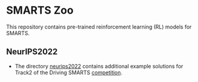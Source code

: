 # SMARTS Zoo
This repository contains pre-trained reinforcement learning (RL) models for SMARTS.

## NeurIPS2022
+ The directory [neurips2022](./neurips2022/) contains additional example solutions for Track2 of the Driving SMARTS [competition](https://codalab.lisn.upsaclay.fr/competitions/6618).
